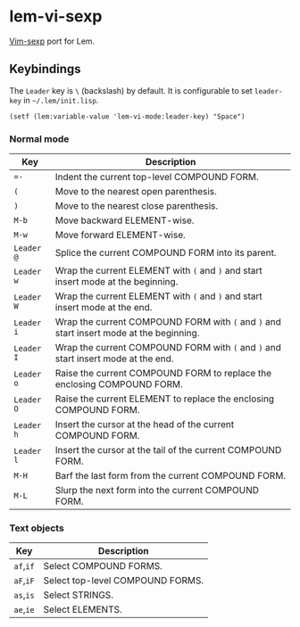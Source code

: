 # lem-vi-sexp

[Vim-sexp](https://github.com/guns/vim-sexp) port for Lem.

## Keybindings

The `Leader` key is `\` (backslash) by default. It is configurable to set `leader-key` in `~/.lem/init.lisp`.

```common-lisp
(setf (lem:variable-value 'lem-vi-mode:leader-key) "Space")
```

### Normal mode

| Key | Description |
|-----|-------------|
|`=-`   | Indent the current top-level COMPOUND FORM. |
|`(`    | Move to the nearest open parenthesis. |
|`)`    | Move to the nearest close parenthesis. |
|`M-b`  | Move backward ELEMENT-wise. |
|`M-w`  | Move forward ELEMENT-wise. |
|`Leader @`| Splice the current COMPOUND FORM into its parent. |
|`Leader w`| Wrap the current ELEMENT with `(` and `)` and start insert mode at the beginning. |
|`Leader W`| Wrap the current ELEMENT with `(` and `)` and start insert mode at the end. |
|`Leader i`| Wrap the current COMPOUND FORM with `(` and `)` and start insert mode at the beginning. |
|`Leader I`| Wrap the current COMPOUND FORM with `(` and `)` and start insert mode at the end. |
|`Leader o`| Raise the current COMPOUND FORM to replace the enclosing COMPOUND FORM. |
|`Leader O`| Raise the current ELEMENT to replace the enclosing COMPOUND FORM. |
|`Leader h`| Insert the cursor at the head of the current COMPOUND FORM. |
|`Leader l`| Insert the cursor at the tail of the current COMPOUND FORM. |
|`M-H`    | Barf the last form from the current COMPOUND FORM. |
|`M-L`    | Slurp the next form into the current COMPOUND FORM. |

### Text objects

| Key | Description |
|-----|-------------|
|`af`,`if`|Select COMPOUND FORMS.|
|`aF`,`iF`|Select top-level COMPOUND FORMS.|
|`as`,`is`|Select STRINGS.|
|`ae`,`ie`|Select ELEMENTS.|
